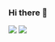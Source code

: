 ### Hi there 👋

<img src="https://github-readme-stats.vercel.app/api?username=pablodsantos&show_icons=true&theme=cobalt"/> <img src="https://github-readme-stats-eight-theta.vercel.app/api/top-langs/?username=pablodsantos&layout=compact&langs_count=8&theme=cobalt&include_all_commits=true&count_private=true"/>
